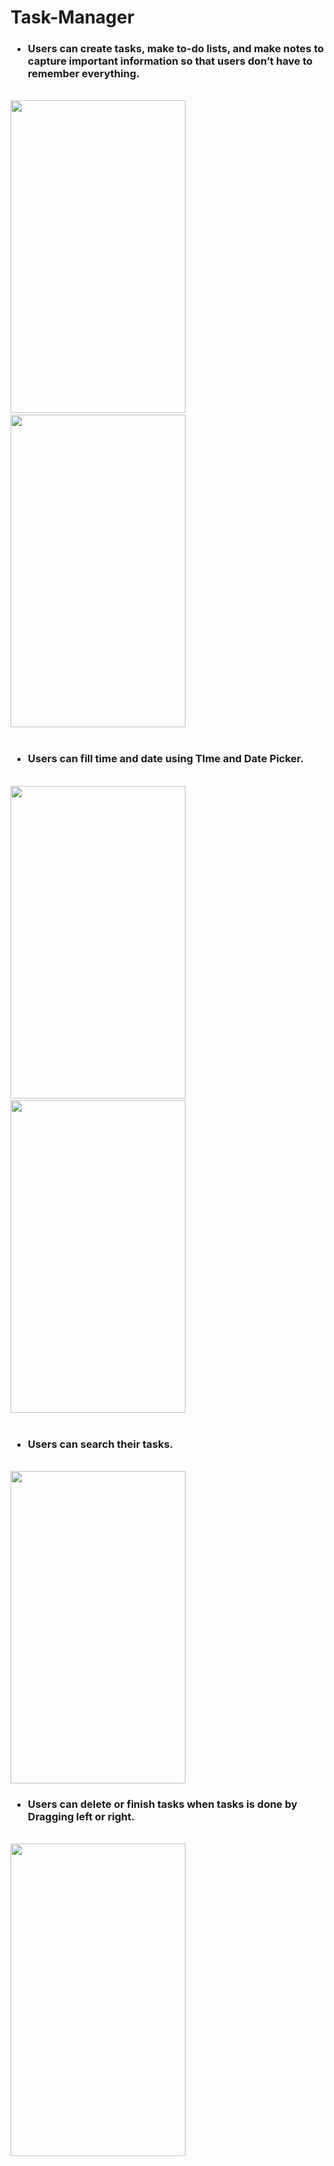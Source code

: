 
# Task-Manager
<h3><ul><li> Users can create tasks, make to-do lists, and make notes to capture important information so that users don’t have to remember everything.</li></ul></h3>
<br>
<div><img src="https://user-images.githubusercontent.com/61406597/123649855-b7a12100-d847-11eb-888d-76b2a6371ebb.jpg" height="500px" width="280px"/> &nbsp &nbsp &nbsp &nbsp &nbsp &nbsp &nbsp &nbsp &nbsp &nbsp
<img src="https://user-images.githubusercontent.com/61406597/123649827-b243d680-d847-11eb-923d-40794945ee3c.jpg" height="500px" width="280px"/>
</div>
<br>
<h3><ul><li> Users can fill time and date using TIme and Date Picker.</li></ul></h3>
<br>
<div>
<img src="https://user-images.githubusercontent.com/61406597/123649840-b4a63080-d847-11eb-817a-2930cb2b5613.jpg" height="500px"  width="280px"/> &nbsp &nbsp &nbsp &nbsp &nbsp &nbsp &nbsp &nbsp &nbsp &nbsp
<img src="https://user-images.githubusercontent.com/61406597/123649850-b5d75d80-d847-11eb-8610-776779af5bbf.jpg" height="500px"  width="280px"/>
</div>
<br>
<h3><ul><li> Users can search their tasks.</li></ul></h3>
<br>
<img src="https://user-images.githubusercontent.com/61406597/123649864-b8d24e00-d847-11eb-9d5e-849d67cc41e4.jpg" height="500px"  width="280px"/>
<br>
<h3> <ul><li>Users can delete or finish tasks when tasks is done by Dragging left or right.</li></ul></h3>
<br>
<img src="https://user-images.githubusercontent.com/61406597/123649883-bbcd3e80-d847-11eb-904c-58c7def0d0a6.jpg" height="500px"  width="280px"/>
